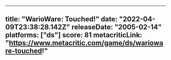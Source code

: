 
---
title: "WarioWare: Touched!"
date: "2022-04-09T23:38:28.142Z"
releaseDate: "2005-02-14"
platforms: ["ds"]
score: 81
metacriticLink: "https://www.metacritic.com/game/ds/warioware-touched!"
---
